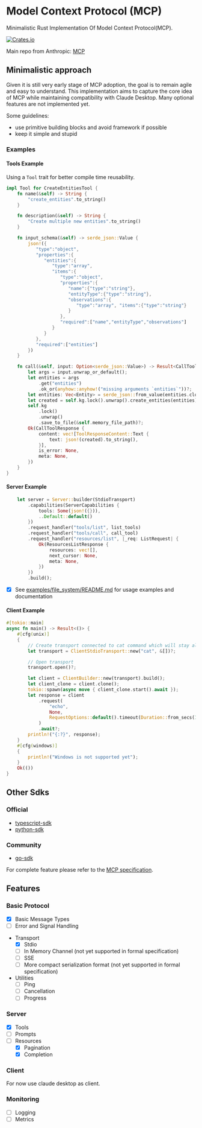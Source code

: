 # Model Context Protocol (MCP)
Minimalistic Rust Implementation Of Model Context Protocol(MCP).


[![Crates.io](https://img.shields.io/crates/v/mcp-sdk)](https://crates.io/crates/mcp-sdk)


Main repo from Anthropic: [MCP](https://github.com/modelcontextprotocol)

## Minimalistic approach
Given it is still very early stage of MCP adoption, the goal is to remain agile and easy to understand.
This implementation aims to capture the core idea of MCP while maintaining compatibility with Claude Desktop.
Many optional features are not implemented yet.

Some guidelines:
- use primitive building blocks and avoid framework if possible
- keep it simple and stupid
### Examples
#### Tools Example 
Using a `Tool` trait for better compile time reusability.
``` rust
impl Tool for CreateEntitiesTool {
    fn name(&self) -> String {
        "create_entities".to_string()
    }

    fn description(&self) -> String {
        "Create multiple new entities".to_string()
    }

    fn input_schema(&self) -> serde_json::Value {
        json!({
           "type":"object",
           "properties":{
              "entities":{
                 "type":"array",
                 "items":{
                    "type":"object",
                    "properties":{
                       "name":{"type":"string"},
                       "entityType":{"type":"string"},
                       "observations":{
                          "type":"array", "items":{"type":"string"}
                       }
                    },
                    "required":["name","entityType","observations"]
                 }
              }
           },
           "required":["entities"]
        })
    }

    fn call(&self, input: Option<serde_json::Value>) -> Result<CallToolResponse> {
        let args = input.unwrap_or_default();
        let entities = args
            .get("entities")
            .ok_or(anyhow::anyhow!("missing arguments `entities`"))?;
        let entities: Vec<Entity> = serde_json::from_value(entities.clone())?;
        let created = self.kg.lock().unwrap().create_entities(entities)?;
        self.kg
            .lock()
            .unwrap()
            .save_to_file(&self.memory_file_path)?;
        Ok(CallToolResponse {
            content: vec![ToolResponseContent::Text {
                text: json!(created).to_string(),
            }],
            is_error: None,
            meta: None,
        })
    }
}
```

#### Server Example
```rust
    let server = Server::builder(StdioTransport)
        .capabilities(ServerCapabilities {
            tools: Some(json!({})),
            ..Default::default()
        })
        .request_handler("tools/list", list_tools)
        .request_handler("tools/call", call_tool)
        .request_handler("resources/list", |_req: ListRequest| {
            Ok(ResourcesListResponse {
                resources: vec![],
                next_cursor: None,
                meta: None,
            })
        })
        .build();
```
- [x] See [examples/file_system/README.md](examples/file_system/README.md) for usage examples and documentation

#### Client Example
```rust
#[tokio::main]
async fn main() -> Result<()> {
    #[cfg(unix)]
    {
        // Create transport connected to cat command which will stay alive
        let transport = ClientStdioTransport::new("cat", &[])?;

        // Open transport
        transport.open()?;

        let client = ClientBuilder::new(transport).build();
        let client_clone = client.clone();
        tokio::spawn(async move { client_clone.start().await });
        let response = client
            .request(
                "echo",
                None,
                RequestOptions::default().timeout(Duration::from_secs(1)),
            )
            .await?;
        println!("{:?}", response);
    }
    #[cfg(windows)]
    {
        println!("Windows is not supported yet");
    }
    Ok(())
}
```
## Other Sdks

### Official
- [typescript-sdk](https://github.com/modelcontextprotocol/typescript-sdk)
- [python-sdk](https://github.com/modelcontextprotocol/python-sdk)

### Community
- [go-sdk](https://github.com/mark3labs/mcp-go)

For complete feature please refer to the [MCP specification](https://spec.modelcontextprotocol.io/).
## Features
### Basic Protocol
- [x] Basic Message Types
- [ ] Error and Signal Handling
- Transport
    - [x] Stdio
    - [ ] In Memory Channel (not yet supported in formal specification)
    - [ ] SSE
    - [ ] More compact serialization format (not yet supported in formal specification)
- Utilities 
    - [ ] Ping
    - [ ] Cancellation
    - [ ] Progress
### Server
- [x] Tools
- [ ] Prompts
- [ ] Resources
    - [x] Pagination
    - [x] Completion
### Client
For now use claude desktop as client.

### Monitoring
- [ ] Logging
- [ ] Metrics
